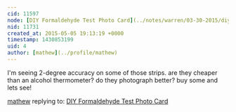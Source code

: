 ```yaml
---
cid: 11597
node: [DIY Formaldehyde Test Photo Card](../notes/warren/03-30-2015/diy-formaldehyde-test-photo-card)
nid: 11731
created_at: 2015-05-05 19:13:19 +0000
timestamp: 1430853199
uid: 4
author: [mathew](../profile/mathew)
---
```


I'm seeing 2-degree accuracy on some of those strips. are they cheaper than an alcohol thermometer?  do they photograph better? buy some and lets see!

[mathew](../profile/mathew) replying to: [DIY Formaldehyde Test Photo Card](../notes/warren/03-30-2015/diy-formaldehyde-test-photo-card)

